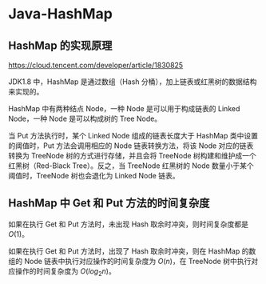 # Java-HashMap


## HashMap 的实现原理

https://cloud.tencent.com/developer/article/1830825

JDK1.8 中，HashMap 是通过数组（Hash 分桶），加上链表或红黑树的数据结构来实现的。

HashMap 中有两种结点 Node，一种 Node 是可以用于构成链表的 Linked Node，一种 Node 是可以构成树的 Tree Node。

当 Put 方法执行时，某个 Linked Node 组成的链表长度大于 HashMap 类中设置的阈值时，Put 方法会调用相应的 Node 链表转换方法，将该 Node 对应的链表转换为 TreeNode 树的方式进行存储，并且会将 TreeNode 树构建和维护成一个红黑树（Red-Black Tree）。反之，当 TreeNode 红黑树的 Node 数量小于某个阈值时，TreeNode 树也会退化为 Linked Node 链表。


## HashMap 中 Get 和 Put 方法的时间复杂度


如果在执行 Get 和 Put 方法时，未出现 Hash 取余时冲突，则时间复杂度都是 $O(1)$。

如果在执行 Get 和 Put 方法时，出现了 Hash 取余时冲突，则在 HashMap 的数组的 Node 链表中执行对应操作的时间复杂度为 $O(n)$，在 TreeNode 树中执行对应操作的时间复杂度为 $O(log_{2}{n})$。